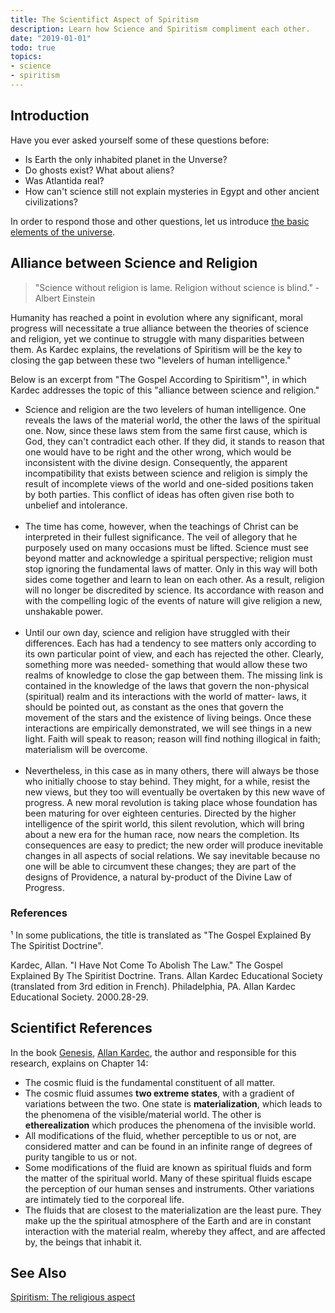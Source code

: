 ```yaml
---
title: The Scientifict Aspect of Spiritism
description: Learn how Science and Spiritism compliment each other.
date: "2019-01-01"
todo: true
topics:
- science
- spiritism
---
```


## Introduction
Have you ever asked yourself some of these questions before:  
* Is Earth the only inhabited planet in the Unverse?  
* Do ghosts exist? What about aliens?  
* Was Atlantida real?  
* How can't science still not explain mysteries in Egypt and other ancient civilizations?  

In order to respond those and other questions, let us introduce [the basic
elements of the universe](basic-elements).

## Alliance between Science and Religion
> "Science without religion is lame. Religion without science is blind."  -
> Albert Einstein

Humanity has reached a point in evolution where any significant, moral progress
will necessitate a true alliance between the theories of  science and religion,
yet we continue to struggle with many disparities between them.  As Kardec
explains, the revelations of Spiritism will be the key to closing the gap
between these two "levelers of human intelligence."

Below is an excerpt from "The Gospel According to Spiritism"¹, in which Kardec
addresses the topic of this "alliance between science and religion." 

* Science and religion are the two levelers of human intelligence. One reveals
  the laws of the material world, the other the laws of the spiritual one. Now,
  since these laws stem from the same first cause, which is God, they can't
  contradict each other. If they did, it stands to reason that one would have to
  be right and the other wrong, which would be inconsistent with the divine
  design. Consequently, the apparent incompatibility that exists between science
  and religion is simply the result of incomplete views of the world and
  one-sided positions taken by both parties. This conflict of ideas has often
  given rise both to unbelief and intolerance. <br><br>
* The time has come, however, when the teachings of Christ can be interpreted in
  their fullest significance. The veil of allegory that he purposely used on
  many occasions must be lifted. Science must see beyond matter and acknowledge
  a spiritual perspective; religion must stop ignoring the fundamental laws of
  matter. Only in this way will both sides come together and learn to lean on
  each other. As a result, religion will no longer be discredited by science.
  Its accordance with reason and with the compelling logic of the events of
  nature will give religion a new, unshakable power.   <br><br>
* Until our own day, science and religion have struggled with their differences.
  Each has had a tendency to see matters only according to its own particular
  point of view, and each has rejected the other. Clearly, something more was
  needed- something that would allow these two realms of knowledge to close the
  gap between them. The missing link is contained in the knowledge of the laws
  that govern the non-physical (spiritual) realm and its interactions with the
  world of matter- laws, it should be pointed out, as constant as the ones that
  govern the movement of the stars and the existence of living beings. Once
  these interactions are empirically demonstrated, we will see things in a new
  light. Faith will speak to reason; reason will find nothing illogical in
  faith; materialism will be overcome.   <br><br>
* Nevertheless, in this case as in many others, there will always be those who
  initially choose to stay behind. They might, for a while, resist the new
  views, but they too will eventually be overtaken by this new wave of progress.
  A new moral revolution is taking place whose foundation has been maturing for
  over eighteen centuries. Directed by the higher intelligence of the spirit
  world, this silent revolution, which will bring about a new era for the human
  race, now nears the completion. Its consequences are easy to predict; the new
  order will produce inevitable changes in all aspects of social relations. We
  say inevitable because no one will be able to circumvent these changes; they
  are part of the designs of Providence, a natural by-product of the Divine Law
  of Progress.  

### References
¹ In some publications, the title is translated as "The Gospel Explained By The
Spiritist Doctrine".

Kardec, Allan. "I Have Not Come To Abolish The Law." The Gospel  Explained By
The Spiritist Doctrine.  Trans. Allan Kardec Educational Society (translated
from 3rd edition in French). Philadelphia, PA. Allan Kardec Educational Society.
2000.28-29.


## Scientifict References
In the book [Genesis](/books/allan-kardec/genesis), [Allan
Kardec](/profiles/allan-kardec), the author and responsible for this research,
explains on Chapter 14:

* The cosmic fluid is the fundamental constituent of all matter. 
* The cosmic fluid assumes **two extreme states**, with a gradient of variations
  between the two. One state is **materialization**, which leads to the
  phenomena of the visible/material world. The other is **etherealization**
  which produces the phenomena of the invisible world. 
* All modifications of the fluid, whether perceptible to us or not, are
  considered matter and can be found in an infinite range of degrees of purity
  tangible to us or not.  
* Some modifications of the fluid are known as spiritual fluids and form the
  matter of the spiritual world. Many of these spiritual fluids escape the
  perception of our human senses and instruments. Other variations are
  intimately tied to the corporeal life.
* The fluids that are closest to the materialization are the least pure. They
  make up the the spiritual atmosphere of the Earth and are in constant
  interaction with the material realm, whereby they affect, and are affected by,
  the beings that inhabit it.

## See Also
[Spiritism: The religious aspect](./)

